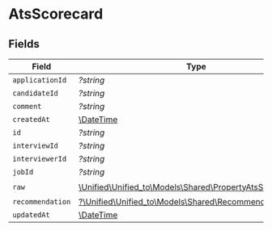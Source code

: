 # AtsScorecard


## Fields

| Field                                                                                                       | Type                                                                                                        | Required                                                                                                    | Description                                                                                                 |
| ----------------------------------------------------------------------------------------------------------- | ----------------------------------------------------------------------------------------------------------- | ----------------------------------------------------------------------------------------------------------- | ----------------------------------------------------------------------------------------------------------- |
| `applicationId`                                                                                             | *?string*                                                                                                   | :heavy_minus_sign:                                                                                          | N/A                                                                                                         |
| `candidateId`                                                                                               | *?string*                                                                                                   | :heavy_minus_sign:                                                                                          | N/A                                                                                                         |
| `comment`                                                                                                   | *?string*                                                                                                   | :heavy_minus_sign:                                                                                          | N/A                                                                                                         |
| `createdAt`                                                                                                 | [\DateTime](https://www.php.net/manual/en/class.datetime.php)                                               | :heavy_minus_sign:                                                                                          | N/A                                                                                                         |
| `id`                                                                                                        | *?string*                                                                                                   | :heavy_minus_sign:                                                                                          | N/A                                                                                                         |
| `interviewId`                                                                                               | *?string*                                                                                                   | :heavy_minus_sign:                                                                                          | N/A                                                                                                         |
| `interviewerId`                                                                                             | *?string*                                                                                                   | :heavy_minus_sign:                                                                                          | N/A                                                                                                         |
| `jobId`                                                                                                     | *?string*                                                                                                   | :heavy_minus_sign:                                                                                          | N/A                                                                                                         |
| `raw`                                                                                                       | [\Unified\Unified_to\Models\Shared\PropertyAtsScorecardRaw](../../Models/Shared/PropertyAtsScorecardRaw.md) | :heavy_check_mark:                                                                                          | N/A                                                                                                         |
| `recommendation`                                                                                            | [?\Unified\Unified_to\Models\Shared\Recommendation](../../Models/Shared/Recommendation.md)                  | :heavy_minus_sign:                                                                                          | N/A                                                                                                         |
| `updatedAt`                                                                                                 | [\DateTime](https://www.php.net/manual/en/class.datetime.php)                                               | :heavy_minus_sign:                                                                                          | N/A                                                                                                         |